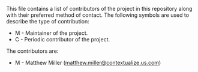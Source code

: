 This file contains a list of contributors of the project in this repository along with their preferred method of contact. The following symbols are used to describe the type of contribution:

- M - Maintainer of the project.
- C - Periodic contributor of the project.

The contributors are:

- M - Matthew Miller (matthew.miller@contextualize.us.com)
